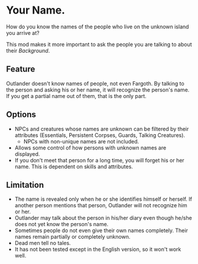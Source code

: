 # Your Name.
How do you know the names of the people who live on the unknown island you arrive at?

This mod makes it more important to ask the people you are talking to about their *Background*.

## Feature
Outlander doesn't know names of people, not even Fargoth. By talking to the person and asking his or her name, it will recognize the person's name.
If you get a partial name out of them, that is the only part.

## Options
- NPCs and creatures whose names are unknown can be filtered by their attributes (Essentials, Persistent Corpses, Guards, Talking Creatures).
  - NPCs with non-unique names are not included.
- Allows some control of how persons with unknown names are displayed.
- If you don't meet that person for a long time, you will forget his or her name. This is dependent on skills and attributes.

## Limitation
- The name is revealed only when he or she identifies himself or herself. If another person mentions that person, Outlander will not recognize him or her.
- Outlander may talk about the person in his/her diary even though he/she does not yet know the person's name.
- Sometimes people do not even give their own names completely. Their names remain partially or completely unknown.
- Dead men tell no tales.
- It has not been tested except in the English version, so it won't work well.
